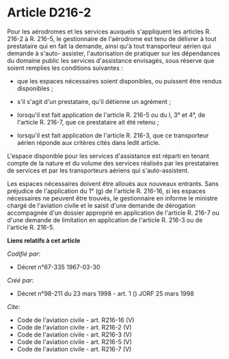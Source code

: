 # Article D216-2

Pour les aérodromes et les services auxquels s'appliquent les articles R. 216-2 à R. 216-5, le gestionnaire de l'aérodrome
est tenu de délivrer à tout prestataire qui en fait la demande, ainsi qu'à tout transporteur aérien qui demande à s'auto-
assister, l'autorisation de pratiquer sur les dépendances du domaine public les services d'assistance envisagés, sous réserve
que soient remplies les conditions suivantes :

- que les espaces nécessaires soient disponibles, ou puissent être rendus disponibles ;

- s'il s'agit d'un prestataire, qu'il détienne un agrément ;

- lorsqu'il est fait application de l'article R. 216-5 ou du I, 3° et 4°, de l'article R. 216-7, que ce prestataire ait été
retenu ;

- lorsqu'il est fait application de l'article R. 216-3, que ce transporteur aérien réponde aux critères cités dans ledit
article. 

L'espace disponible pour les services d'assistance est réparti en tenant compte de la nature et du volume des services
réalisés par les prestataires de services et par les transporteurs aériens qui s'auto-assistent. 

Les espaces nécessaires doivent être alloués aux nouveaux entrants. Sans préjudice de l'application du 1° (g) de l'article R.
216-16, si les espaces nécessaires ne peuvent être trouvés, le gestionnaire en informe le ministre chargé de l'aviation
civile et le saisit d'une demande de dérogation accompagnée d'un dossier approprié en application de l'article R. 216-7 ou
d'une demande de limitation en application de l'article R. 216-3 ou de l'article R. 216-5.

**Liens relatifs à cet article**

_Codifié par_:

  - Décret n°67-335 1967-03-30

_Créé par_:

  - Décret n°98-211 du 23 mars 1998 - art. 1 () JORF 25 mars 1998

_Cite_:

  - Code de l'aviation civile - art. R216-16 (V)
  - Code de l'aviation civile - art. R216-2 (V)
  - Code de l'aviation civile - art. R216-3 (V)
  - Code de l'aviation civile - art. R216-5 (V)
  - Code de l'aviation civile - art. R216-7 (V)
